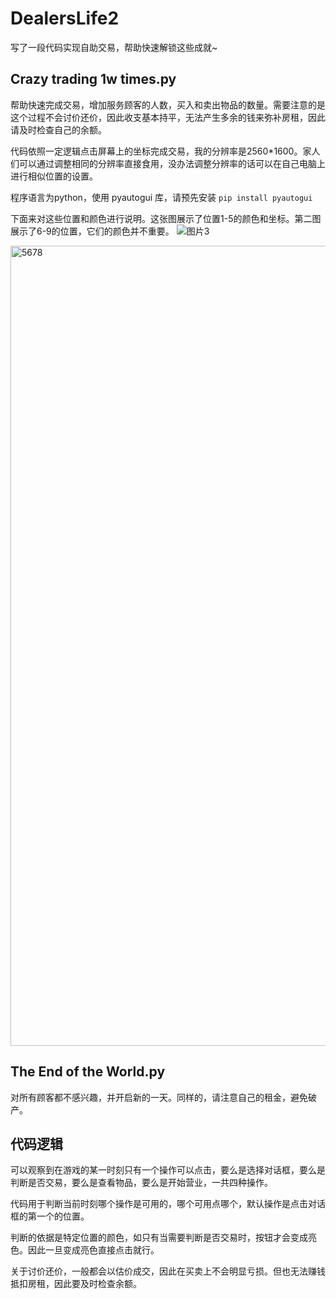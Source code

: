 # DealersLife2
写了一段代码实现自助交易，帮助快速解锁这些成就~

## Crazy trading 1w times.py
帮助快速完成交易，增加服务顾客的人数，买入和卖出物品的数量。需要注意的是这个过程不会讨价还价，因此收支基本持平，无法产生多余的钱来弥补房租，因此请及时检查自己的余额。

代码依照一定逻辑点击屏幕上的坐标完成交易，我的分辨率是2560*1600。家人们可以通过调整相同的分辨率直接食用，没办法调整分辨率的话可以在自己电脑上进行相似位置的设置。

程序语言为python，使用 pyautogui 库，请预先安装 ```pip install pyautogui```

下面来对这些位置和颜色进行说明。这张图展示了位置1-5的颜色和坐标。第二图展示了6-9的位置，它们的颜色并不重要。
![图片3](https://github.com/jianx27/DealersLife2/assets/67285095/63e0cbbf-ecb6-4262-ae35-c6bceaeed126)

<img width="1280" alt="5678" src="https://github.com/jianx27/DealersLife2/assets/67285095/065481e9-bed4-4d72-9da9-070927f8b639">

## The End of the World.py
对所有顾客都不感兴趣，并开启新的一天。同样的，请注意自己的租金，避免破产。

## 代码逻辑
可以观察到在游戏的某一时刻只有一个操作可以点击，要么是选择对话框，要么是判断是否交易，要么是查看物品，要么是开始营业，一共四种操作。

代码用于判断当前时刻哪个操作是可用的，哪个可用点哪个，默认操作是点击对话框的第一个的位置。

判断的依据是特定位置的颜色，如只有当需要判断是否交易时，按钮才会变成亮色。因此一旦变成亮色直接点击就行。

关于讨价还价，一般都会以估价成交，因此在买卖上不会明显亏损。但也无法赚钱抵扣房租，因此要及时检查余额。
